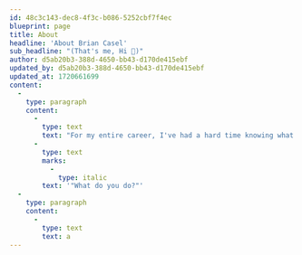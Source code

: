 ```yaml
---
id: 48c3c143-dec8-4f3c-b086-5252cbf7f4ec
blueprint: page
title: About
headline: 'About Brian Casel'
sub_headline: "(That's me, Hi 👋)"
author: d5ab20b3-388d-4650-bb43-d170de415ebf
updated_by: d5ab20b3-388d-4650-bb43-d170de415ebf
updated_at: 1720661699
content:
  -
    type: paragraph
    content:
      -
        type: text
        text: "For my entire career, I've had a hard time knowing what to say when asked, "
      -
        type: text
        marks:
          -
            type: italic
        text: '"What do you do?"'
  -
    type: paragraph
    content:
      -
        type: text
        text: a
---
```

